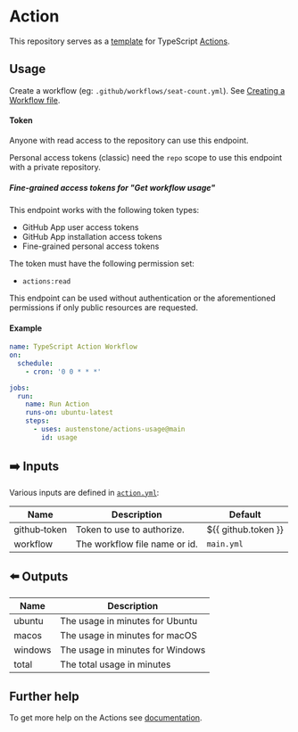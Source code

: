 # Action

This repository serves as a [template](https://docs.github.com/en/repositories/creating-and-managing-repositories/creating-a-repository-from-a-template) for TypeScript [Actions](https://docs.github.com/en/actions).

## Usage
Create a workflow (eg: `.github/workflows/seat-count.yml`). See [Creating a Workflow file](https://help.github.com/en/articles/configuring-a-workflow#creating-a-workflow-file).

#### Token

Anyone with read access to the repository can use this endpoint.

Personal access tokens (classic) need the `repo` scope to use this endpoint with a private repository.

##### Fine-grained access tokens for "Get workflow usage"

This endpoint works with the following token types:

* GitHub App user access tokens
* GitHub App installation access tokens
* Fine-grained personal access tokens

The token must have the following permission set:

* `actions:read`

This endpoint can be used without authentication or the aforementioned permissions if only public resources are requested.

#### Example
```yml
name: TypeScript Action Workflow
on:
  schedule:
    - cron: '0 0 * * *'

jobs:
  run:
    name: Run Action
    runs-on: ubuntu-latest
    steps:
      - uses: austenstone/actions-usage@main
        id: usage
```

## ➡️ Inputs
Various inputs are defined in [`action.yml`](action.yml):

| Name | Description | Default |
| --- | - | - |
| github&#x2011;token | Token to use to authorize. | ${{&nbsp;github.token&nbsp;}} |
| workflow | The workflow file name or id. | `main.yml` |

## ⬅️ Outputs
| Name | Description |
| --- | - |
| ubuntu | The usage in minutes for Ubuntu |
| macos | The usage in minutes for macOS |
| windows | The usage in minutes for Windows |
| total | The total usage in minutes |


## Further help
To get more help on the Actions see [documentation](https://docs.github.com/en/actions).
